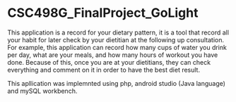 # CSC498G_FinalProject_GoLight

This application is a record for your dietary pattern, it is a tool that record all your habit for later check by your dietitian at the following up consultation. 
For example, this application can record how many cups of water you drink per day, what are your meals, and how many hours of workout you have done. Because of this, 
once you are at your dietitians, they can check everything and comment on it in order to have the best diet result.  

This apllication was implemnted using php, android studio (Java language) and mySQL workbench. 
